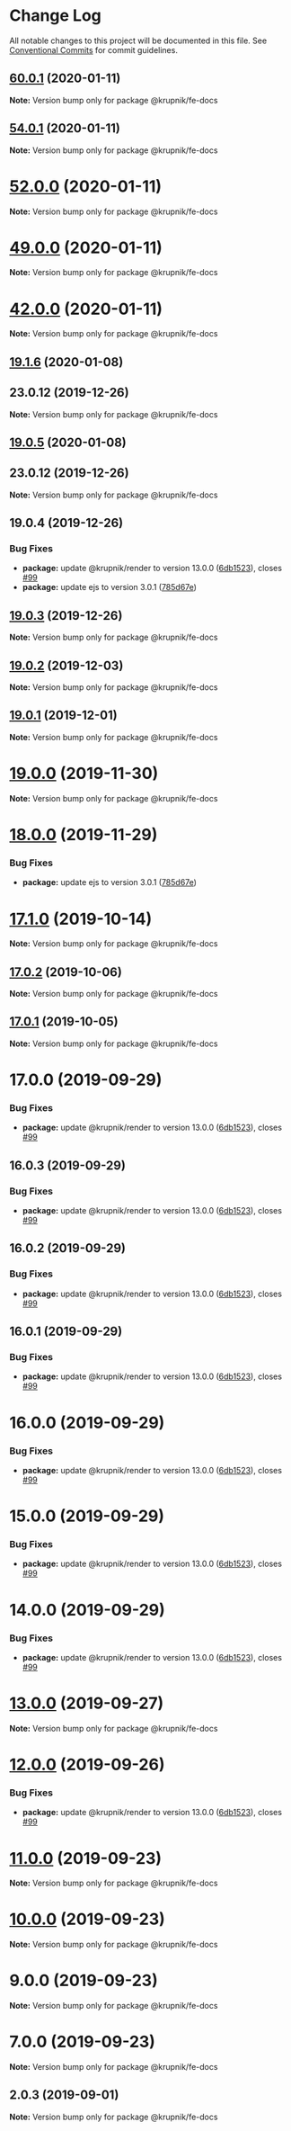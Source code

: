 # Change Log

All notable changes to this project will be documented in this file.
See [Conventional Commits](https://conventionalcommits.org) for commit guidelines.

## [60.0.1](https://github.com/yurikrupniktools/client-apps/compare/@krupnik/fe-docs@54.0.1...@krupnik/fe-docs@60.0.1) (2020-01-11)

**Note:** Version bump only for package @krupnik/fe-docs





## [54.0.1](https://github.com/yurikrupniktools/client-apps/compare/@krupnik/fe-docs@52.0.0...@krupnik/fe-docs@54.0.1) (2020-01-11)

**Note:** Version bump only for package @krupnik/fe-docs





# [52.0.0](https://github.com/yurikrupniktools/client-apps/compare/@krupnik/fe-docs@49.0.0...@krupnik/fe-docs@52.0.0) (2020-01-11)

**Note:** Version bump only for package @krupnik/fe-docs





# [49.0.0](https://github.com/yurikrupniktools/client-apps/compare/@krupnik/fe-docs@42.0.0...@krupnik/fe-docs@49.0.0) (2020-01-11)

**Note:** Version bump only for package @krupnik/fe-docs





# [42.0.0](https://github.com/yurikrupniktools/client-apps/compare/@krupnik/fe-docs@24.0.0...@krupnik/fe-docs@42.0.0) (2020-01-11)

**Note:** Version bump only for package @krupnik/fe-docs





## [19.1.6](https://github.com/yurikrupniktools/client-apps/compare/@krupnik/fe-docs@19.0.4...@krupnik/fe-docs@19.1.6) (2020-01-08)



## 23.0.12 (2019-12-26)

**Note:** Version bump only for package @krupnik/fe-docs





## [19.0.5](https://github.com/yurikrupniktools/client-apps/compare/@krupnik/fe-docs@19.0.4...@krupnik/fe-docs@19.0.5) (2020-01-08)



## 23.0.12 (2019-12-26)

**Note:** Version bump only for package @krupnik/fe-docs





## 19.0.4 (2019-12-26)


### Bug Fixes

* **package:** update @krupnik/render to version 13.0.0 ([6db1523](https://github.com/yurikrupniktools/client-apps/commit/6db152353f6349c9a26474eabfe42c4625035b4f)), closes [#99](https://github.com/yurikrupniktools/client-apps/issues/99)
* **package:** update ejs to version 3.0.1 ([785d67e](https://github.com/yurikrupniktools/client-apps/commit/785d67e6f667694977dd1db241efe242cceec369))





## [19.0.3](https://github.com/yurikrupniktools/client-apps/compare/@krupnik/fe-docs@19.0.2...@krupnik/fe-docs@19.0.3) (2019-12-26)

**Note:** Version bump only for package @krupnik/fe-docs





## [19.0.2](https://github.com/yurikrupniktools/client-apps/compare/@krupnik/fe-docs@19.0.1...@krupnik/fe-docs@19.0.2) (2019-12-03)

**Note:** Version bump only for package @krupnik/fe-docs





## [19.0.1](https://github.com/yurikrupniktools/client-apps/compare/@krupnik/fe-docs@19.0.0...@krupnik/fe-docs@19.0.1) (2019-12-01)

**Note:** Version bump only for package @krupnik/fe-docs





# [19.0.0](https://github.com/yurikrupniktools/client-apps/compare/@krupnik/fe-docs@18.0.0...@krupnik/fe-docs@19.0.0) (2019-11-30)

**Note:** Version bump only for package @krupnik/fe-docs





# [18.0.0](https://github.com/yurikrupniktools/client-apps/compare/@krupnik/fe-docs@17.1.0...@krupnik/fe-docs@18.0.0) (2019-11-29)


### Bug Fixes

* **package:** update ejs to version 3.0.1 ([785d67e](https://github.com/yurikrupniktools/client-apps/commit/785d67e6f667694977dd1db241efe242cceec369))





# [17.1.0](https://github.com/yurikrupniktools/client-apps/compare/@krupnik/fe-docs@17.0.2...@krupnik/fe-docs@17.1.0) (2019-10-14)

**Note:** Version bump only for package @krupnik/fe-docs





## [17.0.2](https://github.com/yurikrupniktools/client-apps/compare/@krupnik/fe-docs@17.0.1...@krupnik/fe-docs@17.0.2) (2019-10-06)

**Note:** Version bump only for package @krupnik/fe-docs





## [17.0.1](https://github.com/yurikrupniktools/client-apps/compare/@krupnik/fe-docs@17.0.0...@krupnik/fe-docs@17.0.1) (2019-10-05)

**Note:** Version bump only for package @krupnik/fe-docs





# 17.0.0 (2019-09-29)


### Bug Fixes

* **package:** update @krupnik/render to version 13.0.0 ([6db1523](https://github.com/yurikrupniktools/client-apps/commit/6db1523)), closes [#99](https://github.com/yurikrupniktools/client-apps/issues/99)





## 16.0.3 (2019-09-29)


### Bug Fixes

* **package:** update @krupnik/render to version 13.0.0 ([6db1523](https://github.com/yurikrupniktools/client-apps/commit/6db1523)), closes [#99](https://github.com/yurikrupniktools/client-apps/issues/99)





## 16.0.2 (2019-09-29)


### Bug Fixes

* **package:** update @krupnik/render to version 13.0.0 ([6db1523](https://github.com/yurikrupniktools/client-apps/commit/6db1523)), closes [#99](https://github.com/yurikrupniktools/client-apps/issues/99)





## 16.0.1 (2019-09-29)


### Bug Fixes

* **package:** update @krupnik/render to version 13.0.0 ([6db1523](https://github.com/yurikrupniktools/client-apps/commit/6db1523)), closes [#99](https://github.com/yurikrupniktools/client-apps/issues/99)





# 16.0.0 (2019-09-29)


### Bug Fixes

* **package:** update @krupnik/render to version 13.0.0 ([6db1523](https://github.com/yurikrupniktools/client-apps/commit/6db1523)), closes [#99](https://github.com/yurikrupniktools/client-apps/issues/99)





# 15.0.0 (2019-09-29)


### Bug Fixes

* **package:** update @krupnik/render to version 13.0.0 ([6db1523](https://github.com/yurikrupniktools/client-apps/commit/6db1523)), closes [#99](https://github.com/yurikrupniktools/client-apps/issues/99)





# 14.0.0 (2019-09-29)


### Bug Fixes

* **package:** update @krupnik/render to version 13.0.0 ([6db1523](https://github.com/yurikrupniktools/client-apps/commit/6db1523)), closes [#99](https://github.com/yurikrupniktools/client-apps/issues/99)





# [13.0.0](https://github.com/yurikrupniktools/client-apps/compare/@krupnik/fe-docs@12.0.0...@krupnik/fe-docs@13.0.0) (2019-09-27)

**Note:** Version bump only for package @krupnik/fe-docs





# [12.0.0](https://github.com/yurikrupniktools/client-apps/compare/@krupnik/fe-docs@11.0.0...@krupnik/fe-docs@12.0.0) (2019-09-26)


### Bug Fixes

* **package:** update @krupnik/render to version 13.0.0 ([6db1523](https://github.com/yurikrupniktools/client-apps/commit/6db1523)), closes [#99](https://github.com/yurikrupniktools/client-apps/issues/99)





# [11.0.0](https://github.com/yurikrupniktools/client-apps/compare/@krupnik/fe-docs@10.0.0...@krupnik/fe-docs@11.0.0) (2019-09-23)

**Note:** Version bump only for package @krupnik/fe-docs





# [10.0.0](https://github.com/yurikrupniktools/client-apps/compare/@krupnik/fe-docs@9.0.0...@krupnik/fe-docs@10.0.0) (2019-09-23)

**Note:** Version bump only for package @krupnik/fe-docs





# 9.0.0 (2019-09-23)

**Note:** Version bump only for package @krupnik/fe-docs





# 7.0.0 (2019-09-23)

**Note:** Version bump only for package @krupnik/fe-docs





## 2.0.3 (2019-09-01)

**Note:** Version bump only for package @krupnik/fe-docs
